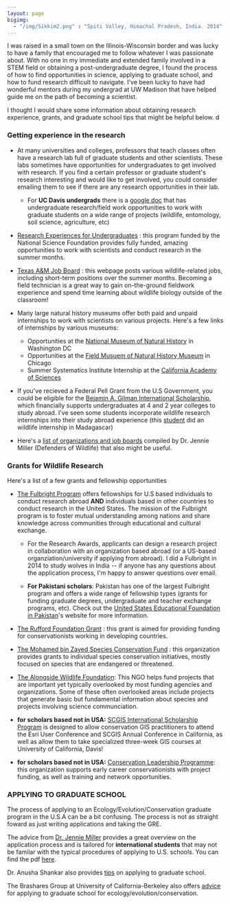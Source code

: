 ```yaml
---
layout: page
bigimg:
  - "/img/Sikkim2.png" : "Spiti Valley, Himachal Pradesh, India. 2014"
--- 
```

I was raised in a small town on the Illinois-Wisconsin border and was lucky to have a family that encouraged me to follow whatever I was passionate about. With no one in my immediate and extended family involved in a STEM field or obtaining a post-undergraduate degree, I found the process of how to find opportunities in science, applying to graduate school, and how to fund research difficult to navigate. I've been lucky to have had wonderful mentors during my undergrad at UW Madison that have helped guide me on the path of becoming a scientist.   

I thought I would share some information about obtaining research experience, grants, and graduate school tips that might be helpful below.
d
### Getting experience in the research

- At many universities and colleges, professors that teach classes often have a research lab full of graduate students and other scientists. These labs sometimes have opportunities for undergraduates to get involved with research. If you find a certain professor or graduate student's research interesting and would like to get involved, you could consider emailing them to see if there are any research opportunities in their lab.   

  - For **UC Davis undergrads** there is a [google doc](https://docs.google.com/spreadsheets/u/1/d/1sk-_PiYOKjV3f4sIWQuMLhef8JQiHRh8mgInhH_wAD4/edit?ouid=113616721582252285383&usp=sheets_home&ths=true) that has undergraduate research/field work opportunities to work with graduate students on a wide range of projects (wildlife, entomology, soil science, agriculture, etc)

- [Research Experiences for Undergraduates](https://www.nsf.gov/crssprgm/reu/list_result.jsp?unitid=5047) : this program funded by the National Science Foundation provides fully funded, amazing opportunities to work with scientists and conduct research in the summer months. 

- [Texas A&M Job Board](https://wfscjobs.tamu.edu/job-board/) : this webpage posts various wildlife-related jobs, including short-term positions over the summer months. Becoming a field technician is a great way to gain on-the-ground fieldwork experience and spend time learning about wildlife biology outside of the classroom! 

- Many large natural history museums offer both paid and unpaid internships to work with scientists on various projects. Here's a few links of internships by various museums: 

  - Opportunities at the [National Museum of Natural History](https://www.smithsonianofi.com/internship-opportunities/) in Washington DC
  - Opportunities at the [Field Musuem of Natural History Museum](https://www.fieldmuseum.org/about/careers/internships) in Chicago
  - Summer Systematics Institute Internship at the [California Academy of Sciences](https://www.calacademy.org/summer-systematics-institute)
  

- If you've recieved a Federal Pell Grant from the U.S Government, you could be eligible for the [Bejamin A. Gilman International Scholarship](https://www.gilmanscholarship.org/program/eligibility/), which financially supports undergraduates at 4 and 2 year colleges to study abroad. I've seen some students incorporate wildlife research internships into their study abroad experience (this [student](https://www.gilmanscholarship.org/2019/02/18/gilman-scholars-independent-study-in-madagascar/) did an wildlife internship in Madagascar)

- Here's a [list of organizations and job boards](https://www.jennie-miller.com/uploads/5/8/7/0/5870991/conservation_career_resources.pdf) compiled by Dr. Jennie Miller (Defenders of Wildlife) that also might be useful. 
### Grants for Wildlife Research 

Here's a list of a few grants and fellowship opportunities 

- [The Fulbright Program](https://us.fulbrightonline.org/) offers fellowships for U.S based individuals to conduct research abroad **AND** individuals based in other countries to conduct research in the United States. The mission of the Fulbright program is to foster mutual understanding among nations and share knowledge across communities through educational and cultural exchange.

  - For the Research Awards, applicants can design a research project in collaboration with an organization based abroad (or a US-based organziation/university if applying from abroad). I did a Fulbright in 2014 to study wolves in India -- if anyone has any questions about the application process, I'm happy to answer questions over email. 
  
  - **For Pakistani scholars**: Pakistan has one of the largest Fulbright program and offers a wide range of fellowship types (grants for funding graduate degrees, undergraduate and teacher exchange programs, etc). Check out the [United States Educational Foundation in Pakistan](https://www.usefpakistan.org/ProgramsHome.cfm?Tab=Programs)'s website for more information. 

- [The Rufford Foundation Grant](https://www.rufford.org/rsg/) : this grant is aimed for providing funding for conservationists working in developing countries. 

- [The Mohamed bin Zayed Species Conservation Fund](https://www.speciesconservation.org/) : this organization provides grants to individual species conservation initiatives, mostly focused on species that are endangered or threatened.

- [The Alongside Wildlife Foundation](https://alongsidewildlifefoundation.org/): This NGO helps fund projects that are important yet typically overlooked by most funding agencies and organizations. Some of these often overlooked areas include projects that generate basic but fundamental information about species and projects involving science communciation. 

- **for scholars based not in USA:** [SCGIS International Scholarship Program](https://www.scgis.org/content/training/international-scholarship-program) is designed to allow conservation GIS practitioners to attend the Esri User Conference and SCGIS Annual Conference in California, as well as allow them to take specialized three-week GIS courses at University of California, Davis!

- **for scholars based not in USA:** [Conservation Leadership Programme](http://www.conservationleadershipprogramme.org/): this organization supports early career conservationists with project funding, as well as training and network opportunities. 

### APPLYING TO GRADUATE SCHOOL

The process of applying to an Ecology/Evolution/Conservation graduate program in the U.S.A can be a bit confusing. The process is not as straight foward as just writing applications and taking the GRE. 

The advice from [Dr. Jennie Miller](https://www.jennie-miller.com/) provides a great overview on the application process and is tailored for **international students** that may not be familar with the typical procedures of applying to U.S. schools. You can find the pdf [here](http://www.jennie-miller.com/uploads/5/8/7/0/5870991/jennies_tips_on_how_to_apply_to_grad_school.pdf). 

Dr. Anusha Shankar also provides [tips](http://anushashankar.weebly.com/grad-school-advice.html) on applying to graduate school. 

The Brashares Group at University of California-Berkeley also offers [advice](https://nature.berkeley.edu/BrasharesGroup/advice/) for applying to graduate school for ecology/evolution/conservation.  









